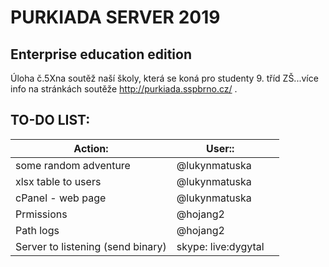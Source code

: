 # PURKIADA SERVER 2019
## Enterprise education edition
Úloha č.5Xna soutěž naší školy, která se koná pro studenty 9. tříd ZŠ...více info na stránkách soutěže http://purkiada.sspbrno.cz/ .

## TO-DO LIST:

Action:|User::|<br />
---|---|---
some random adventure             | @lukynmatuska
xlsx table to users               | @lukynmatuska
cPanel - web page                 | @lukynmatuska
Prmissions                        | @hojang2
Path logs                         | @hojang2
Server to listening (send binary) | skype: live:dygytal
